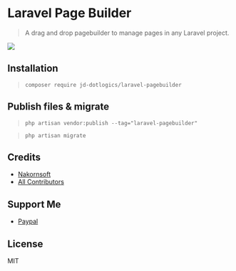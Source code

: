 # Laravel Page Builder
> A drag and drop pagebuilder to manage pages in any Laravel project.

<img src="https://www.vvveb.com/img/dark-theme.png">

## Installation

>`composer require jd-dotlogics/laravel-pagebuilder`


## Publish files & migrate

>`php artisan vendor:publish --tag="laravel-pagebuilder"`

>`php artisan migrate`

## Credits

* [Nakornsoft](https://www.nakornsoft.com)
* [All Contributors](https://github.com/nakornsoft/bitgrid/graphs/contributors)

## Support Me

* [Paypal](https://www.paypal.me/nakornsoft)


## License

MIT

